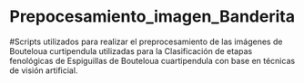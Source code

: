 # Prepocesamiento_imagen_Banderita
#Scripts utilizados para realizar el preprocesamiento de las imágenes de Bouteloua curtipendula utilizadas para la Clasificación de etapas fenológicas de Espiguillas de Bouteloua cuartipendula con base en técnicas de visión artificial. 
